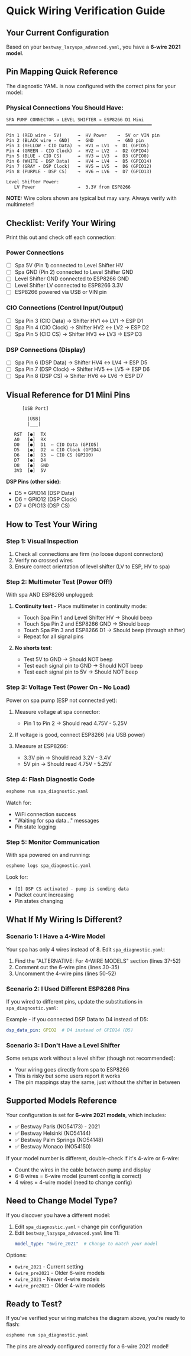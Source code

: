 # Quick Wiring Verification Guide

## Your Current Configuration

Based on your `bestway_lazyspa_advanced.yaml`, you have a **6-wire 2021 model**.

## Pin Mapping Quick Reference

The diagnostic YAML is now configured with the correct pins for your model:

### Physical Connections You Should Have:

```
SPA PUMP CONNECTOR → LEVEL SHIFTER → ESP8266 D1 Mini
═══════════════════════════════════════════════════════

Pin 1 (RED wire - 5V)      →  HV Power    →  5V or VIN pin
Pin 2 (BLACK wire - GND)   →  GND         →  GND pin
Pin 3 (YELLOW - CIO Data)  →  HV1 ↔ LV1  →  D1 (GPIO5)
Pin 4 (GREEN - CIO Clock)  →  HV2 ↔ LV2  →  D2 (GPIO4)
Pin 5 (BLUE - CIO CS)      →  HV3 ↔ LV3  →  D3 (GPIO0)
Pin 6 (WHITE - DSP Data)   →  HV4 ↔ LV4  →  D5 (GPIO14)
Pin 7 (GRAY - DSP Clock)   →  HV5 ↔ LV5  →  D6 (GPIO12)
Pin 8 (PURPLE - DSP CS)    →  HV6 ↔ LV6  →  D7 (GPIO13)

Level Shifter Power:
   LV Power                →  3.3V from ESP8266
```

**NOTE:** Wire colors shown are typical but may vary. Always verify with multimeter!

## Checklist: Verify Your Wiring

Print this out and check off each connection:

### Power Connections
- [ ] Spa 5V (Pin 1) connected to Level Shifter HV
- [ ] Spa GND (Pin 2) connected to Level Shifter GND
- [ ] Level Shifter GND connected to ESP8266 GND
- [ ] Level Shifter LV connected to ESP8266 3.3V
- [ ] ESP8266 powered via USB or VIN pin

### CIO Connections (Control Input/Output)
- [ ] Spa Pin 3 (CIO Data) → Shifter HV1 ↔ LV1 → ESP D1
- [ ] Spa Pin 4 (CIO Clock) → Shifter HV2 ↔ LV2 → ESP D2
- [ ] Spa Pin 5 (CIO CS) → Shifter HV3 ↔ LV3 → ESP D3

### DSP Connections (Display)
- [ ] Spa Pin 6 (DSP Data) → Shifter HV4 ↔ LV4 → ESP D5
- [ ] Spa Pin 7 (DSP Clock) → Shifter HV5 ↔ LV5 → ESP D6
- [ ] Spa Pin 8 (DSP CS) → Shifter HV6 ↔ LV6 → ESP D7

## Visual Reference for D1 Mini Pins

```
      [USB Port]
         ___
        |USB|
        |___|

   RST  [●]  TX
   A0   [●]  RX
   D0   [●]  D1  ← CIO Data (GPIO5)
   D5   [●]  D2  ← CIO Clock (GPIO4)
   D6   [●]  D3  ← CIO CS (GPIO0)
   D7   [●]  D4
   D8   [●]  GND
   3V3  [●]  5V
```

**DSP Pins (other side):**
- D5 = GPIO14 (DSP Data)
- D6 = GPIO12 (DSP Clock)
- D7 = GPIO13 (DSP CS)

## How to Test Your Wiring

### Step 1: Visual Inspection
1. Check all connections are firm (no loose dupont connectors)
2. Verify no crossed wires
3. Ensure correct orientation of level shifter (LV to ESP, HV to spa)

### Step 2: Multimeter Test (Power Off!)
With spa AND ESP8266 unplugged:

1. **Continuity test** - Place multimeter in continuity mode:
   - Touch Spa Pin 1 and Level Shifter HV → Should beep
   - Touch Spa Pin 2 and ESP8266 GND → Should beep
   - Touch Spa Pin 3 and ESP8266 D1 → Should beep (through shifter)
   - Repeat for all signal pins

2. **No shorts test**:
   - Test 5V to GND → Should NOT beep
   - Test each signal pin to GND → Should NOT beep
   - Test each signal pin to 5V → Should NOT beep

### Step 3: Voltage Test (Power On - No Load)
Power on spa pump (ESP not connected yet):

1. Measure voltage at spa connector:
   - Pin 1 to Pin 2 → Should read 4.75V - 5.25V

2. If voltage is good, connect ESP8266 (via USB power)

3. Measure at ESP8266:
   - 3.3V pin → Should read 3.2V - 3.4V
   - 5V pin → Should read 4.75V - 5.25V

### Step 4: Flash Diagnostic Code
```bash
esphome run spa_diagnostic.yaml
```

Watch for:
- WiFi connection success
- "Waiting for spa data..." messages
- Pin state logging

### Step 5: Monitor Communication
With spa powered on and running:

```bash
esphome logs spa_diagnostic.yaml
```

Look for:
- `[I] DSP CS activated - pump is sending data`
- Packet count increasing
- Pin states changing

## What If My Wiring Is Different?

### Scenario 1: I Have a 4-Wire Model
Your spa has only 4 wires instead of 8. Edit `spa_diagnostic.yaml`:

1. Find the "ALTERNATIVE: For 4-WIRE MODELS" section (lines 37-52)
2. Comment out the 6-wire pins (lines 30-35)
3. Uncomment the 4-wire pins (lines 50-52)

### Scenario 2: I Used Different ESP8266 Pins
If you wired to different pins, update the substitutions in `spa_diagnostic.yaml`:

Example - if you connected DSP Data to D4 instead of D5:
```yaml
dsp_data_pin: GPIO2  # D4 instead of GPIO14 (D5)
```

### Scenario 3: I Don't Have a Level Shifter
Some setups work without a level shifter (though not recommended):
- Your wiring goes directly from spa to ESP8266
- This is risky but some users report it works
- The pin mappings stay the same, just without the shifter in between

## Supported Models Reference

Your configuration is set for **6-wire 2021 models**, which includes:

- ✅ Bestway Paris (NO54173) - 2021
- ✅ Bestway Helsinki (NO54144)
- ✅ Bestway Palm Springs (NO54148)
- ✅ Bestway Monaco (NO54150)

If your model number is different, double-check if it's 4-wire or 6-wire:
- Count the wires in the cable between pump and display
- 6-8 wires = 6-wire model (current config is correct)
- 4 wires = 4-wire model (need to change config)

## Need to Change Model Type?

If you discover you have a different model:

1. Edit `spa_diagnostic.yaml` - change pin configuration
2. Edit `bestway_lazyspa_advanced.yaml` line 11:
   ```yaml
   model_type: "6wire_2021"  # Change to match your model
   ```

Options:
- `6wire_2021` - Current setting
- `6wire_pre2021` - Older 6-wire models
- `4wire_2021` - Newer 4-wire models
- `4wire_pre2021` - Older 4-wire models

## Ready to Test?

If you've verified your wiring matches the diagram above, you're ready to flash:

```bash
esphome run spa_diagnostic.yaml
```

The pins are already configured correctly for a 6-wire 2021 model!
